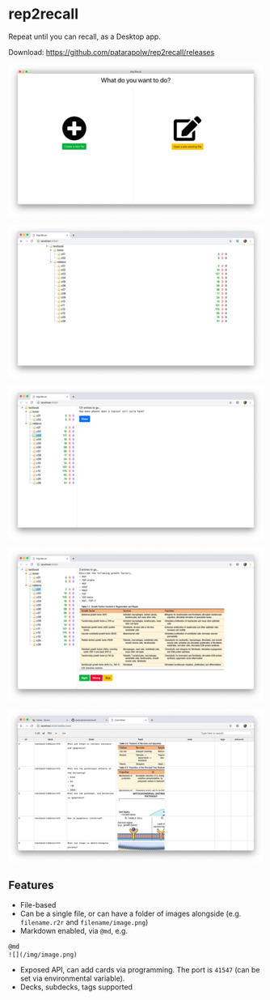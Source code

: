 # rep2recall

Repeat until you can recall, as a Desktop app.

Download: <https://github.com/patarapolw/rep2recall/releases>

![](/screenshots/front.png?raw=true)

![](/screenshots/deck.png?raw=true)

![](/screenshots/quiz1.png?raw=true)

![](/screenshots/quiz2.png?raw=true)

![](/screenshots/cardEditor.png?raw=true)

## Features

- File-based
- Can be a single file, or can have a folder of images alongside (e.g. `filename.r2r` and `filename/image.png`)
- Markdown enabled, via `@md`, e.g.

```
@md
![](/img/image.png)
```

- Exposed API, can add cards via programming. The port is `41547` (can be set via environmental variable).
- Decks, subdecks, tags supported
